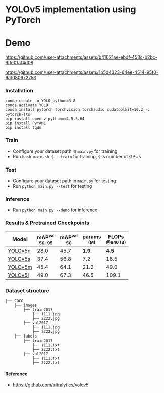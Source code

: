 # YOLOv5 implementation using PyTorch


# Demo

https://github.com/user-attachments/assets/b41621ae-ebdf-453c-b2bc-9ffe01a14d08


https://github.com/user-attachments/assets/1b5d4323-64ee-4514-95f0-6a1080672753


### Installation

```
conda create -n YOLO python=3.8
conda activate YOLO
conda install pytorch torchvision torchaudio cudatoolkit=10.2 -c pytorch-lts
pip install opencv-python==4.5.5.64
pip install PyYAML
pip install tqdm
```

### Train

* Configure your dataset path in `main.py` for training
* Run `bash main.sh $ --train` for training, `$` is number of GPUs

### Test

* Configure your dataset path in `main.py` for testing
* Run `python main.py --test` for testing

### Inference

* Run `python main.py --demo` for inference

### Results & Pretrained Checkpoints

| Model                                                                                | mAP<sup>val<br>50-95 | mAP<sup>val<br>50 | params<br><sup>(M) | FLOPs<br><sup>@640 (B) |
|--------------------------------------------------------------------------------------|----------------------|-------------------|--------------------|------------------------|
| [YOLOv5n](https://github.com/Shohruh72/YOLO-v5/releases/download/v.1.0.0/yolov5n.pt) | 28.0                 | 45.7              | **1.9**            | **4.5**                |
| [YOLOv5s](https://github.com/Shohruh72/YOLO-v5/releases/download/v.1.0.0/yolov5s.pt) | 37.4                 | 56.8              | 7.2                | 16.5                   |
| [YOLOv5m](https://github.com/Shohruh72/YOLO-v5/releases/download/v.1.0.0/yolov5m.pt) | 45.4                 | 64.1              | 21.2               | 49.0                   |
| [YOLOv5l](https://github.com/Shohruh72/YOLO-v5/releases/download/v.1.0.0/yolov5l.pt) | 49.0                 | 67.3              | 46.5               | 109.1                  | 50.7                 | 68.9              | 86.7               | 205.7                  |

### Dataset structure

    ├── COCO 
        ├── images
            ├── train2017
                ├── 1111.jpg
                ├── 2222.jpg
            ├── val2017
                ├── 1111.jpg
                ├── 2222.jpg
        ├── labels
            ├── train2017
                ├── 1111.txt
                ├── 2222.txt
            ├── val2017
                ├── 1111.txt
                ├── 2222.txt

#### Reference

* https://github.com/ultralytics/yolov5
